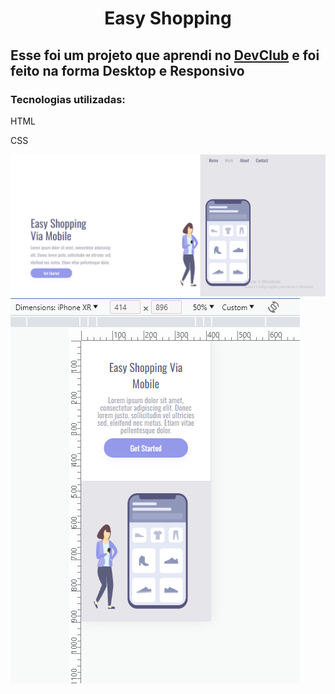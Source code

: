 <h1 align=center>Easy Shopping</h1>
<h2> Esse foi um projeto que aprendi no <a href="https://rodolfomori.com.br/devclub"/>DevClub</a> e foi feito na forma Desktop e Responsivo</h2>
<h3> Tecnologias utilizadas: </h3>
<p> HTML </p>
<p> CSS </p>
<img src="https://github.com/Cassiacosta10/easy_shopping/blob/master/assets/Desktop.png?raw=true"/>
<br>
<img src="https://github.com/Cassiacosta10/easy_shopping/blob/master/assets/Mobile.png?raw=true"/>
